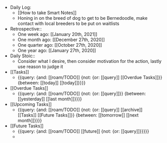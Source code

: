 - Daily Log:
    - [[How to take Smart Notes]]
    - Honing in on the breed of dog to get to be Bernedoodle, make contact with local breeders to be put on waitlists
- Retrospective::
    - One week ago: [[January 20th, 2021]]
    - One month ago: [[December 27th, 2020]]
    - One quarter ago: [[October 27th, 2020]]
    - One year ago: [[January 27th, 2020]]
- Daily Stoic::
    - Consider what I desire, then consider motivation for the action, lastly use reason to judge it
- [[Tasks]]
    - {{query: {and: [[roam/TODO]] {not: {or: [[query]] [[Overdue Tasks]]}} {between: [[today]] [[today]]}}}}
- [[Overdue Tasks]]
    - {{query: {and: [[roam/TODO]] {not: {or: [[query]]}} {between: [[yesterday]] [[last month]]}}}}
- [[Upcoming Tasks]]
    - {{query: {and: [[roam/TODO]] {not: {or: [[query]] [[archive]] [[Tasks]] [[Future Tasks]]}} {between: [[tomorrow]] [[next month]]}}}}
- [[Future Tasks]]
    - {{query: {and: [[roam/TODO]] [[future]] {not: {or: [[query]]}}}}}
    - 
